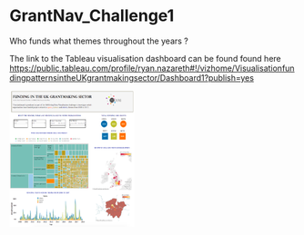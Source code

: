 # GrantNav_Challenge1
Who funds what themes throughout the years ?

The link to the Tableau visualisation dashboard can be found found here https://public.tableau.com/profile/ryan.nazareth#!/vizhome/VisualisationfundingpatternsintheUKgrantmakingsector/Dashboard1?publish=yes

<p>
    <img src="https://github.com/ryankarlos/GrantNav_Challenge1/blob/master/Screen%20Shot.png" width="220" height="240" />
</p>
